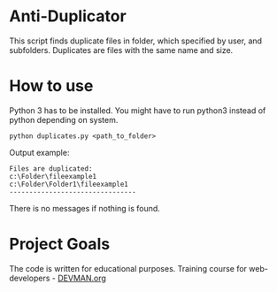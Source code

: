 # Anti-Duplicator

This script finds duplicate files in folder, which specified
by user, and subfolders.
Duplicates are files with the same name and size.

# How to use
Python 3 has to be installed. 
You might have to run python3 instead of python depending on system.
```commandline
python duplicates.py <path_to_folder>
```
Output example:
```commandline
Files are duplicated:
c:\Folder\fileexample1
c:\Folder\Folder1\fileexample1
--------------------------------
```
There is no messages if nothing is found.

# Project Goals

The code is written for educational purposes. Training course for web-developers - [DEVMAN.org](https://devman.org)
